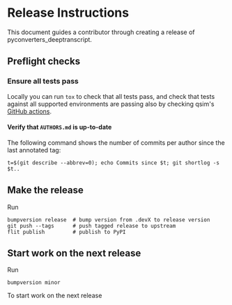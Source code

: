 # Release Instructions

This document guides a contributor through creating a release of pyconverters_deeptranscript.

## Preflight checks

### Ensure all tests pass

Locally you can run `tox` to check that all tests pass, and check that tests
against all supported environments are passing also by checking qsim's
[GitHub actions](https://github.com/oterrier/pyconverters_deeptranscript/actions?query=branch%3Amaster+workflow%3Atests).

#### Verify that `AUTHORS.md` is up-to-date

The following command shows the number of commits per author since the last
annotated tag:
```
t=$(git describe --abbrev=0); echo Commits since $t; git shortlog -s $t..
```

## Make the release

Run

```
bumpversion release  # bump version from .devX to release version
git push --tags      # push tagged release to upstream
flit publish         # publish to PyPI
```

## Start work on the next release

Run

```
bumpversion minor
```

To start work on the next release
